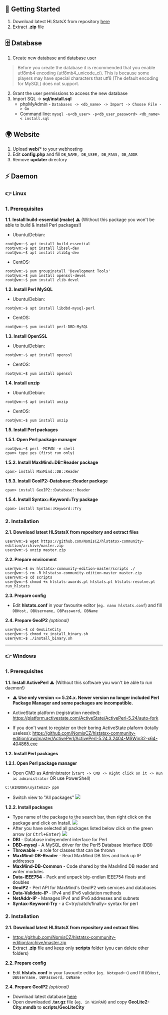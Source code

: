 ## 🚀 Getting Started
1. Download latest HLStatsX from repository [here](https://github.com/NomisCZ/hlstatsx-community-edition/archive/master.zip)
2. Extract **.zip** file


## 🗄 Database
1. Create new database and database user
> Before you create the database it is recommended that you enable utf8mb4 encoding (utf8mb4_unicode_ci). This is because some players may have special characters that utf8 (The default encoding for MySQL) does not support.
2. Grant the user permissions to access the new database
3. Import SQL -> **sql/install.sql**
   * phpMyAdmin - `Databases -> <db_name> -> Import -> Choose File -> Go`
   * Command line: `mysql -u<db_user> -p<db_user_password> <db_name> < install.sql`

## 🌍 Website
1. Upload **web/*** to your webhosting
2. Edit **config.php** and fill `DB_NAME, DB_USER, DB_PASS, DB_ADDR`
3. Remove **updater** directory

## ⚡️ Daemon
### 👉 Linux
### 1. Prerequisites

**1.1. Install build-essential (make)** ⚠️ (Without this package you won't be able to build & install Perl packages!)

* Ubuntu/Debian:
```console
root@vm:~$ apt install build-essential
root@vm:~$ apt install libssl-dev
root@vm:~$ apt install zlib1g-dev
```
* CentOS:
```console
root@vm:~$ yum groupinstall 'Development Tools'
root@vm:~$ yum install openssl-devel
root@vm:~$ yum install zlib-devel
```

**1.2. Install Perl MySQL**

* Ubuntu/Debian:
```console
root@vm:~$ apt install libdbd-mysql-perl
```
* CentOS:
```console
root@vm:~$ yum install perl-DBD-MySQL
```

**1.3. Install OpenSSL**

* Ubuntu/Debian:
```console
root@vm:~$ apt install openssl
```
* CentOS:
```console
root@vm:~$ yum install openssl
```

**1.4. Install unzip**

* Ubuntu/Debian:
```console
root@vm:~$ apt install unzip
```
* CentOS:
```console
root@vm:~$ yum install unzip
```

**1.5. Install Perl packages**

**1.5.1. Open Perl package manager**
```console
root@vm:~$ perl -MCPAN -e shell
cpan> type yes (first run only)
```

**1.5.2. Install MaxMind::DB::Reader package**
```console
cpan> install MaxMind::DB::Reader
```

**1.5.3. Install GeoIP2::Database::Reader package**
```console
cpan> install GeoIP2::Database::Reader
```

**1.5.4. Install Syntax::Keyword::Try package**
```console
cpan> install Syntax::Keyword::Try
```
### 2. Installation

**2.1. Download latest HLStatsX from repository and extract files**

```console
user@vm:~$ wget https://github.com/NomisCZ/hlstatsx-community-edition/archive/master.zip
user@vm:~$ unzip master.zip
```

**2.2. Prepare enviroment**

```console
user@vm:~$ mv hlstatsx-community-edition-master/scripts ./
user@vm:~$ rm -R hlstatsx-community-edition-master master.zip
user@vm:~$ cd scripts
user@vm:~$ chmod +x hlstats-awards.pl hlstats.pl hlstats-resolve.pl run_hlstats
```

**2.3. Prepare config**
* Edit **hlstats.conf** in your favourite editor (`eg. nano hlstats.conf`) and fill `DBHost, DBUsername, DBPassword, DBName`

**2.4. Prepare GeoIP2** _(optional)_

```console
user@vm:~$ cd GeoLiteCity
user@vm:~$ chmod +x install_binary.sh
user@vm:~$ ./install_binary.sh
```

***

### 👉 Windows
### 1. Prerequisites

**1.1. Install ActivePerl** ⚠️ (Without this software you won't be able to run daemon!)
* ⚠️ **Use only version <= 5.24.x. Newer version no longer included Perl Package Manager and some packages are incompatible.**

* ActiveState platform (registration needed): https://platform.activestate.com/ActiveState/ActivePerl-5.24/auto-fork
* If you don't want to register on their boring ActiveState plaform (totally useless): https://github.com/NomisCZ/hlstatsx-community-edition/raw/master/ActivePerl/ActivePerl-5.24.3.2404-MSWin32-x64-404865.exe

**1.2. Install Perl packages**

**1.2.1. Open Perl package manager**
* Open CMD as Administrator (`Start -> CMD -> Right click on it -> Run as administrator` OR use PowerShell)
```console
C:\WINDOWS\system32> ppm
```
* Switch view to "All packages"
![](https://i.imgur.com/SnNfhM8.png)

**1.2.2. Install packages**
* Type name of the package to the search bar, then right click on the package and click on Install.
![](https://i.imgur.com/4Kq8VBO.png)
* After you have selected all packages listed below click on the green arrow (or <kbd>Ctrl+Enter</kbd>)
![](https://i.imgur.com/oD78D8f.png)
* **DBI** - Database independent interface for Perl
* **DBD-mysql** - A MySQL driver for the Perl5 Database Interface (DBI)
* **Throwable** - a role for classes that can be thrown
* **MaxMind-DB-Reader** - Read MaxMind DB files and look up IP addresses
* **MaxMind-DB-Common** - Code shared by the MaxMind DB reader and writer modules
* **Data-IEEE754** - Pack and unpack big-endian IEEE754 floats and doubles
* **GeoIP2** - Perl API for MaxMind's GeoIP2 web services and databases
* **Data-Validate-IP** - IPv4 and IPv6 validation methods
* **NetAddr-IP** - Manages IPv4 and IPv6 addresses and subnets
* **Syntax-Keyword-Try** - a C<try/catch/finally> syntax for perl

### 2. Installation

**2.1. Download latest HLStatsX from repository and extract files**
* https://github.com/NomisCZ/hlstatsx-community-edition/archive/master.zip
* Extract **.zip** file and keep only **scripts** folder (you can delete other folders)

**2.2. Prepare config**
* Edit **hlstats.conf** in your favourite editor (`eg. Notepad++`) and fill `DBHost, DBUsername, DBPassword, DBName`

**2.4. Prepare GeoIP2** _(optional)_
* Download latest database [here](https://geolite.maxmind.com/download/geoip/database/GeoLite2-City.tar.gz)
* Open downloaded **.tar.gz** file (`eg. in WinRAR`) and copy **GeoLite2-City.mmdb** to **scripts/GeoLiteCity**
